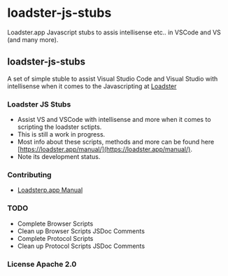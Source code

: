 # loadster-js-stubs
Loadster.app Javascript stubs to assis intellisense etc.. in VSCode and VS (and many more).

## loadster-js-stubs

A set of simple stuble to assist Visual Studio Code and Visual Studio with intellisense when it comes to the Javascripting at [Loadster](https://loadster.app)

### Loadster JS Stubs

- Assist VS and VSCode with intellisense and more when it comes to scripting the loadster sctipts.
- This is still a work in progress.
- Most info about these scripts, methods and more can be found here [https://loadster.app/manual/](https://loadster.app/manual/).
- Note its development status.

### Contributing
- [Loadsterp.app Manual](https://loadster.app/manual/)

### TODO
- Complete Browser Scripts
- Clean up Browser Scripts JSDoc Comments
- Complete Protocol Scripts
- Clean up Protocol Scripts JSDoc Comments

### License Apache 2.0